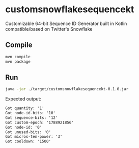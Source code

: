 # customsnowflakesequencekt
Customizable 64-bit Sequence ID Generator built in Kotlin compatible/based on Twitter's Snowflake

## Compile

```sh
mvn compile
mvn package
```

## Run

```sh
java -jar ./target/customsnowflakesequencekt-0.1.0.jar
```

Expected output:

```txt
Got quantity: '1'
Got node-id-bits: '10'
Got sequence-bits: '12'
Got custom-epoch: '1788921856'
Got node-id: '0'
Got unused-bits: '0'
Got micros-ten-power: '3'
Got cooldown: '1500'
```
